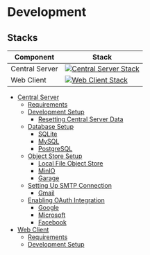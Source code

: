 # Development

## Stacks

| Component      | Stack                                                                                                     |
| -------------- | --------------------------------------------------------------------------------------------------------- |
| Central Server | [![Central Server Stack](https://skillicons.dev/icons?i=py,fastapi,sqlite,mysql,docker)](#central-server) |
| Web Client     | [![Web Client Stack](https://skillicons.dev/icons?i=ts,react,tailwind,nextjs)](#web-client)               |

-   [Central Server](./docs/central-server.md)
    -   [Requirements](./docs/central-server.md#requirements)
    -   [Development Setup](./docs/central-server-development-setup.md)
        -   [Resetting Central Server Data](./docs/central-server-development-setup.md#resetting-central-server-data)
    -   [Database Setup](./docs/central-server-database-setup.md)
        -   [SQLite](./docs/central-server-database-setup.md#central-server-sqlite-database)
        -   [MySQL](./docs/central-server-database-setup.md#central-server-mysql-database)
        -   [PostgreSQL](./docs/central-server-database-setup.md#central-server-postgresql-database)
    -   [Object Store Setup](./docs/central-server-object-store-setup.md)
        -   [Local File Object Store](./docs/central-server-object-store-setup.md#local-file-object-store)
        -   [MinIO](./docs/central-server-object-store-setup.md#minio-s3-compatible-object-store)
        -   [Garage](./docs/central-server-object-store-setup.md#garage-s3-compatible-object-store)
    -   [Setting Up SMTP Connection](./docs/central-server-smtp-connection.md)
        -   [Gmail](./docs/central-server-smtp-connection.md#gmail-smtp-connection)
    -   [Enabling OAuth Integration](./docs/central-server-enabling-open-authentication.md)
        -   [Google](./docs/central-server-enabling-open-authentication.md#google-oauth)
        -   [Microsoft](./docs/central-server-enabling-open-authentication.md#microsoft-oauth)
        -   [Facebook](./docs/central-server-enabling-open-authentication.md#facebook-oauth)
-   [Web Client](./docs/web-client.md)
    -   [Requirements](./docs/web-client.md#requirements)
    -   [Development Setup](./docs/web-client-development-setup.md)
